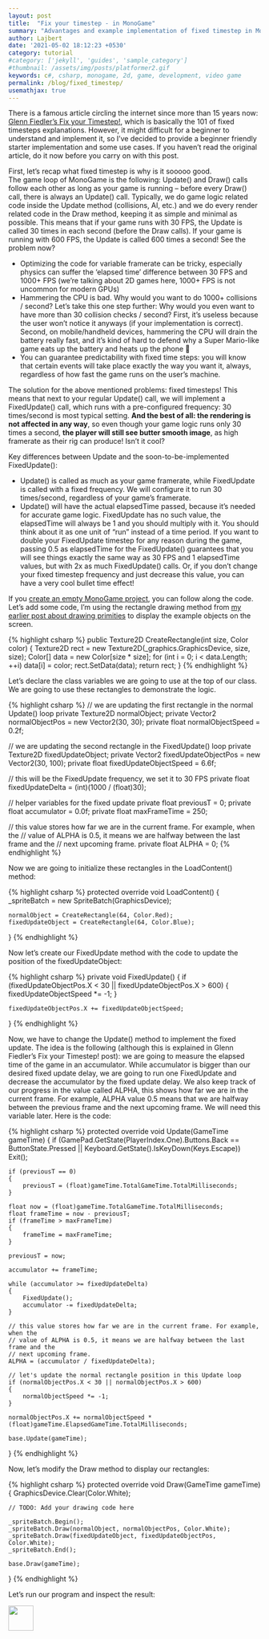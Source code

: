 ```yaml
---
layout: post
title:  "Fix your timestep - in MonoGame"
summary: "Advantages and example implementation of fixed timestep in MonoGame"
author: Lajbert
date: '2021-05-02 18:12:23 +0530'
category: tutorial
#category: ['jekyll', 'guides', 'sample_category']
#thumbnail: /assets/img/posts/platformer2.gif
keywords: c#, csharp, monogame, 2d, game, development, video game
permalink: /blog/fixed_timestep/
usemathjax: true
---
```


There is a famous article circling the internet since more than 15 years now: <a href="https://gafferongames.com/post/fix_your_timestep/">Glenn Fiedler’s Fix your Timestep!</a>, which is basically the 101 of fixed timesteps explanations. However, it might difficult for a beginner to understand and implement it, so I’ve decided to provide a beginner friendly starter implementation and some use cases. If you haven’t read the original article, do it now before you carry on with this post.

First, let’s recap what fixed timestep is why is it sooooo good.  
The game loop of MonoGame is the following: Update() and Draw() calls follow each other as long as your game is running – before every Draw() call, there is always an Update() call. Typically, we do game logic related code inside the Update method (collisions, AI, etc.) and we do every render related code in the Draw method, keeping it as simple and minimal as possible. This means that if your game runs with 30 FPS, the Update is called 30 times in each second (before the Draw calls). If your game is running with 600 FPS, the Update is called 600 times a second! See the problem now?

* Optimizing the code for variable framerate can be tricky, especially physics can suffer the ‘elapsed time’ difference between 30 FPS and 1000+ FPS (we’re talking about 2D games here, 1000+ FPS is not uncommon for modern GPUs)
* Hammering the CPU is bad. Why would you want to do 1000+ collisions / second? Let’s take this one step further: Why would you even want to have more than 30 collision checks / second? First, it’s useless because the user won’t notice it anyways (if your implementation is correct). Second, on mobile/handheld devices, hammering the CPU will drain the battery really fast, and it’s kind of hard to defend why a Super Mario-like game eats up the battery and heats up the phone 🙂
* You can guarantee predictability with fixed time steps: you will know that certain events will take place exactly the way you want it, always, regardless of how fast the game runs on the user’s machine.

The solution for the above mentioned problems: fixed timesteps! This means that next to your regular Update() call, we will implement a FixedUpdate() call, which runs with a pre-configured frequency: 30 times/second is most typical setting. **And the best of all: the rendering is not affected in any way**, so even though your game logic runs only 30 times a second, **the player will still see butter smooth image**, as high framerate as their rig can produce! Isn’t it cool?

Key differences between Update and the soon-to-be-implemented FixedUpdate():

* Update() is called as much as your game framerate, while FixedUpdate is called with a fixed frequency. We will configure it to run 30 times/second, regardless of your game’s framerate.
* Update() will have the actual elapsedTime passed, because it’s needed for accurate game logic. FixedUpdate has no such value, the elapsedTime will always be 1 and you should multiply with it. You should think about it as one unit of “run” instead of a time period. If you want to double your FixedUpdate timestep for any reason during the game, passing 0.5 as elapsedTime for the FixedUpdate() guarantees that you will see things exactly the same way as 30 FPS and 1 elapsedTime values, but with 2x as much FixedUpdate() calls. Or, if you don’t change your fixed timestep frequency and just decrease this value, you can have a very cool bullet time effect!

If you <a href="https://docs.monogame.net/articles/getting_started/0_getting_started.html">create an empty MonoGame project</a>, you can follow along the code.  
Let’s add some code, I’m using the rectangle drawing method from <a href="https://lajbert.github.io/blog/monogame_2d_primitives/">my earlier post about drawing primities</a> to display the example objects on the screen.

{% highlight csharp %}
public Texture2D CreateRectangle(int size, Color color)
{
    Texture2D rect = new Texture2D(_graphics.GraphicsDevice, size, size);
    Color[] data = new Color[size * size];
    for (int i = 0; i < data.Length; ++i) data[i] = color;
    rect.SetData(data);
    return rect;
}
{% endhighlight %}

Let’s declare the class variables we are going to use at the top of our class. We are going to use these rectangles to demonstrate the logic.

{% highlight csharp %}
// we are updating the first rectangle in the normal Update() loop
private Texture2D normalObject;
private Vector2 normalObjectPos = new Vector2(30, 30);
private float normalObjectSpeed = 0.2f;
 
// we are updating the second rectangle in the FixedUpdate() loop
private Texture2D fixedUpdateObject;
private Vector2 fixedUpdateObjectPos = new Vector2(30, 100);
private float fixedUpdateObjectSpeed = 6.6f;
 
// this will be the FixedUpdate frequency, we set it to 30 FPS
private float fixedUpdateDelta = (int)(1000 / (float)30);
 
// helper variables for the fixed update
private float previousT = 0;
private float accumulator = 0.0f;
private float maxFrameTime = 250;
 
// this value stores how far we are in the current frame. For example, when the 
// value of ALPHA is 0.5, it means we are halfway between the last frame and the 
// next upcoming frame.
private float ALPHA = 0;
{% endhighlight %}

Now we are going to initialize these rectangles in the LoadContent() method:

{% highlight csharp %}
protected override void LoadContent()
{
    _spriteBatch = new SpriteBatch(GraphicsDevice);
 
    normalObject = CreateRectangle(64, Color.Red);
    fixedUpdateObject = CreateRectangle(64, Color.Blue);
}
{% endhighlight %}

Now let’s create our FixedUpdate method with the code to update the position of the fixedUpdateObject:

{% highlight csharp %}
private void FixedUpdate()
{
    if (fixedUpdateObjectPos.X < 30 || fixedUpdateObjectPos.X > 600)
    {
        fixedUpdateObjectSpeed *= -1;
    }
 
    fixedUpdateObjectPos.X += fixedUpdateObjectSpeed;
}
{% endhighlight %}

Now, we have to change the Update() method to implement the fixed update. The idea is the following (although this is explained in Glenn Fiedler’s Fix your Timestep! post): we are going to measure the elapsed time of the game in an accumulator. While accumulator is bigger than our desired fixed update delay, we are going to run one FixedUpdate and decrease the accumulator by the fixed update delay. We also keep track of our progress in the value called ALPHA, this shows how far we are in the current frame. For example, ALPHA value 0.5 means that we are halfway between the previous frame and the next upcoming frame. We will need this variable later. 
Here is the code:

{% highlight csharp %}
protected override void Update(GameTime gameTime)
{
    if (GamePad.GetState(PlayerIndex.One).Buttons.Back == ButtonState.Pressed || Keyboard.GetState().IsKeyDown(Keys.Escape))
        Exit();
 
 
    if (previousT == 0)
    {
        previousT = (float)gameTime.TotalGameTime.TotalMilliseconds;
    }
 
    float now = (float)gameTime.TotalGameTime.TotalMilliseconds;
    float frameTime = now - previousT;
    if (frameTime > maxFrameTime)
    {
        frameTime = maxFrameTime;
    }
         
    previousT = now;
 
    accumulator += frameTime;
 
    while (accumulator >= fixedUpdateDelta)
    {
        FixedUpdate();
        accumulator -= fixedUpdateDelta;
    }
 
    // this value stores how far we are in the current frame. For example, when the 
    // value of ALPHA is 0.5, it means we are halfway between the last frame and the 
    // next upcoming frame.
    ALPHA = (accumulator / fixedUpdateDelta);
 
    // let's update the normal rectangle position in this Update loop
    if (normalObjectPos.X < 30 || normalObjectPos.X > 600)
    {
        normalObjectSpeed *= -1;
    }
 
    normalObjectPos.X += normalObjectSpeed * (float)gameTime.ElapsedGameTime.TotalMilliseconds;
 
    base.Update(gameTime);
}
{% endhighlight %}

Now, let’s modify the Draw method to display our rectangles:

{% highlight csharp %}
protected override void Draw(GameTime gameTime)
{
    GraphicsDevice.Clear(Color.White);
 
    // TODO: Add your drawing code here
 
    _spriteBatch.Begin();
    _spriteBatch.Draw(normalObject, normalObjectPos, Color.White);
    _spriteBatch.Draw(fixedUpdateObject, fixedUpdateObjectPos, Color.White);
    _spriteBatch.End();
 
    base.Draw(gameTime);
}
{% endhighlight %}

Let’s run our program and inspect the result:

<img
    src="assets/img/authors/fixed_update1.gif"
    width="50px"
    height="50px"
/>